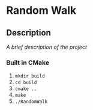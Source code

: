 # Random Walk

## Description

*A brief description of the project*

### Built in CMake

1. `mkdir build`
2. `cd build`
3. `cmake ..`
4. `make`
5. `./RandomWalk`
